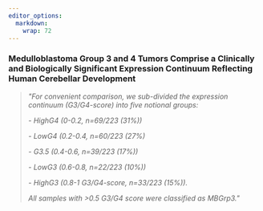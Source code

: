 ```yaml
---
editor_options: 
  markdown: 
    wrap: 72
---
```


### **Medulloblastoma Group 3 and 4 Tumors Comprise a Clinically and Biologically Significant Expression Continuum Reflecting Human Cerebellar Development**

> *"For convenient comparison, we sub-divided the expression continuum
> (G3/G4-score) into five notional groups:*
>
> *- HighG4 (0-0.2, n=69/223 (31%))*
>
> *- LowG4 (0.2-0.4, n=60/223 (27%)*
>
> *- G3.5 (0.4-0.6, n=39/223 (17%))*
>
> *- LowG3 (0.6-0.8, n=22/223 (10%))*
>
> *- HighG3 (0.8-1 G3/G4-score, n=33/223 (15%)).*
>
> *All samples with \>0.5 G3/G4 score were classified as MBGrp3."*

